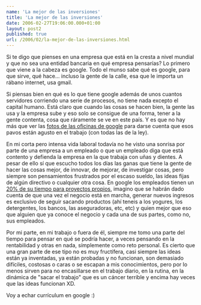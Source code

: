 ```yaml
---
name: 'La mejor de las inversiones'
title: 'La mejor de las inversiones'
date: 2006-02-27T19:06:00.000+01:00
layout: post2
published: true
url: /2006/02/la-mejor-de-las-inversiones.html
---
```


Si te digo que pienses en una empresa que está en la cresta a nivel mundial y que no sea una entidad bancaria en qué empresa pensarías? Lo primero que viene a la cabeza es google. Todo el munso sabe qué es google, para que sirve, qué hace... incluso la gente de la calle, esa que le importa un rábano internet, usa gmail.  
  
Si piensas bien en qué es lo que tiene google además de unos cuantos servidores corriendo una serie de procesos, no tiene nada excepto el capital humano. Está claro que cuando las cosas se hacen bien, la gente las usa y la empresa sube y eso solo se consigue de una forma, tener a la gente contenta, cosa que ráramente se ve en este país. Y es que no hay más que ver las [fotos de las oficinas de google](http://www.time.com/time/photoessays/2006/inside_google/) para darse cuenta que esos pavos están agusto en el trabajo (con todas las de la ley).  
  
En mi corta pero intensa vida laboral todavía no he visto una sonrisa por parte de una empresa a un empleado o que un empleado diga que está contento y defienda la empresa en la que trabaja con uñas y dientes. A pesar de ello sí que escucho todos los días las ganas que tiene la gente de hacer las cosas mejor, de innovar, de mejorar, de investigar cosas, pero siempre son pensamientos frustrados por el escaso sueldo, las ideas fijas de algún directivo o cualquier otra cosa. En google los empleados tienen un [20% de su tiempo para proyectos propios](http://www.microsiervos.com/archivo/mundoreal/google-20-por-ciento.html), imagino que se habrán dado cuenta de que una vez el negocio está en marcha, generar nuevos ingresos es exclusivo de seguir sacando productos (ahí teneis a los yogures, los detergentes, los bancos, las aseguradoras, etc, etc) y quien mejor que eso que alguien que ya conoce el negocio y cada una de sus partes, como no, sus empleados.  
  
  
Por mi parte, en mi trabajo o fuera de él, siempre me tomo una parte del tiempo para pensar en qué se podría hacer, a veces pensando en la rentabilidad y otras en nada, símplemente como reto personal. Es cierto que una gran parte de ese tipo no es muy fructífera, casi siempre las ideas están ya inventadas, ya están probadas y no funcionan, son demasiado difíciles, costosas o caras o se escapan a mis conocimientos, pero por lo menos sirven para no encasillarse en el trabajo diario, en la rutina, en la dinámica de "sacar el trabajo" que es un cáncer terrible y encima hay veces que las ideas funcionan XD.  
  
Voy a echar currículum en google :)